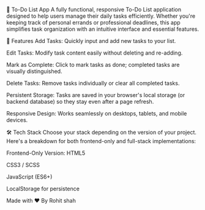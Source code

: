 📝 To-Do List App
A fully functional, responsive To-Do List application designed to help users manage their daily tasks efficiently. Whether you're keeping track of personal errands or professional deadlines, this app simplifies task organization with an intuitive interface and essential features.

🌟 Features
Add Tasks: Quickly input and add new tasks to your list.

Edit Tasks: Modify task content easily without deleting and re-adding.

Mark as Complete: Click to mark tasks as done; completed tasks are visually distinguished.

Delete Tasks: Remove tasks individually or clear all completed tasks.

Persistent Storage: Tasks are saved in your browser's local storage (or backend database) so they stay even after a page refresh.

Responsive Design: Works seamlessly on desktops, tablets, and mobile devices.



🛠️ Tech Stack
Choose your stack depending on the version of your project. Here's a breakdown for both frontend-only and full-stack implementations:

Frontend-Only Version:
HTML5

CSS3 / SCSS

JavaScript (ES6+)

LocalStorage for persistence



Made with ❤ By Rohit shah
